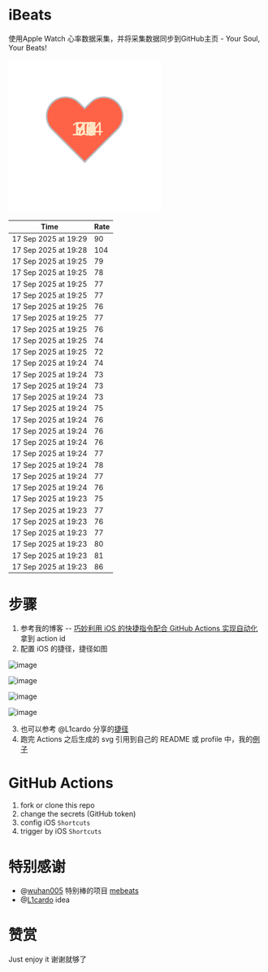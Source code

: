 # iBeats
使用Apple Watch 心率数据采集，并将采集数据同步到GitHub主页 - Your Soul, Your Beats!

![](./files/heart.svg)

<!--START_SECTION:my_heart_rate-->
| Time | Rate | 
 | ---- | ---- | 
| 17 Sep 2025 at 19:29 | 90 |
| 17 Sep 2025 at 19:28 | 104 |
| 17 Sep 2025 at 19:25 | 79 |
| 17 Sep 2025 at 19:25 | 78 |
| 17 Sep 2025 at 19:25 | 77 |
| 17 Sep 2025 at 19:25 | 77 |
| 17 Sep 2025 at 19:25 | 76 |
| 17 Sep 2025 at 19:25 | 77 |
| 17 Sep 2025 at 19:25 | 76 |
| 17 Sep 2025 at 19:25 | 74 |
| 17 Sep 2025 at 19:25 | 72 |
| 17 Sep 2025 at 19:24 | 74 |
| 17 Sep 2025 at 19:24 | 73 |
| 17 Sep 2025 at 19:24 | 73 |
| 17 Sep 2025 at 19:24 | 73 |
| 17 Sep 2025 at 19:24 | 75 |
| 17 Sep 2025 at 19:24 | 76 |
| 17 Sep 2025 at 19:24 | 76 |
| 17 Sep 2025 at 19:24 | 76 |
| 17 Sep 2025 at 19:24 | 77 |
| 17 Sep 2025 at 19:24 | 78 |
| 17 Sep 2025 at 19:24 | 77 |
| 17 Sep 2025 at 19:24 | 76 |
| 17 Sep 2025 at 19:23 | 75 |
| 17 Sep 2025 at 19:23 | 77 |
| 17 Sep 2025 at 19:23 | 76 |
| 17 Sep 2025 at 19:23 | 77 |
| 17 Sep 2025 at 19:23 | 80 |
| 17 Sep 2025 at 19:23 | 81 |
| 17 Sep 2025 at 19:23 | 86 |

<!--END_SECTION:my_heart_rate-->

# 步骤
1. 参考我的博客 -- [巧妙利用 iOS 的快捷指令配合 GitHub Actions 实现自动化](https://github.com/yihong0618/gitblog/issues/198) 拿到 action id
2. 配置 iOS 的捷径，捷径如图

![image](https://user-images.githubusercontent.com/15976103/122154218-0db0b480-ce97-11eb-93bb-5aec07c558dc.png)

![image](https://user-images.githubusercontent.com/15976103/122154236-186b4980-ce97-11eb-8e4b-70551a0391ae.png)

![image](https://user-images.githubusercontent.com/15976103/122154268-2d47dd00-ce97-11eb-902e-3acf292265a9.png)

![image](https://user-images.githubusercontent.com/15976103/122174055-fa144680-ceb4-11eb-9be2-3eb83cd516f7.png)

3. 也可以参考 @L1cardo 分享的[捷径](https://www.icloud.com/shortcuts/6ab6047b459c41ad822ad6b94b1c03d4)
4. 跑完 Actions 之后生成的 svg 引用到自己的 README 或 profile 中，我的[例子](https://github.com/yihong0618) 

# GitHub Actions

1. fork or clone this repo
2. change the secrets (GitHub token)
3. config iOS `Shortcuts` 
4. trigger by iOS `Shortcuts`

# 特别感谢
- @[wuhan005](https://github.com/wuhan005) 特别棒的项目 [mebeats](https://github.com/wuhan005/mebeats)
- @[L1cardo](https://github.com/L1cardo) idea

# 赞赏
Just enjoy it
谢谢就够了
